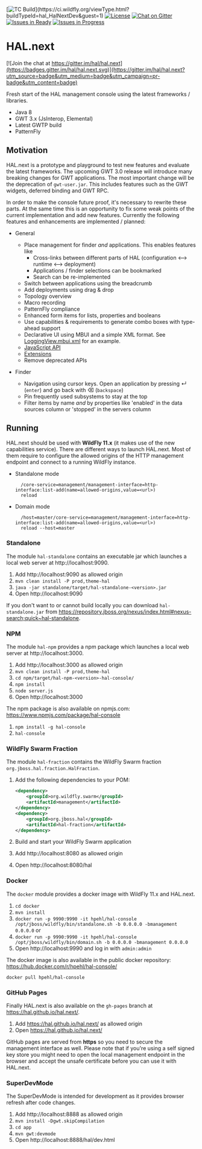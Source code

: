 [![TC Build](https://ci.wildfly.org/app/rest/builds/buildType:(id:hal_HalNextDev)/statusIcon.svg)](https://ci.wildfly.org/viewType.html?buildTypeId=hal_HalNextDev&guest=1) [![License](https://img.shields.io/:license-apache-blue.svg)](http://www.apache.org/licenses/LICENSE-2.0.html) [![Chat on Gitter](https://badges.gitter.im/hal/hal.next.svg)](https://gitter.im/hal/hal.next)  
[![Issues in Ready](https://badge.waffle.io/hal/hal.next.svg?label=ready&title=Ready)](http://waffle.io/hal/hal.next) [![Issues in Progress](https://badge.waffle.io/hal/hal.next.svg?label=In%20Progress&title=In%20Progress)](http://waffle.io/hal/hal.next) 

# HAL.next

[![Join the chat at https://gitter.im/hal/hal.next](https://badges.gitter.im/hal/hal.next.svg)](https://gitter.im/hal/hal.next?utm_source=badge&utm_medium=badge&utm_campaign=pr-badge&utm_content=badge)

Fresh start of the HAL management console using the latest frameworks / libraries. 

- Java 8
- GWT 3.x (JsInterop, Elemental)
- Latest GWTP build
- PatternFly

## Motivation

HAL.next is a prototype and playground to test new features and evaluate the latest frameworks. The upcoming GWT 3.0 release will introduce many breaking changes for GWT applications. The most important change will be the deprecation of `gwt-user.jar`. This includes features such as the GWT widgets, deferred binding and GWT RPC. 

In order to make the console future proof, it's necessary to rewrite these parts. At the same time this is an opportunity to fix some weak points of the current implementation and add new features. Currently the following features and enhancements are implemented / planned:

- General

    - Place management for finder *and* applications. This enables features like
        - Cross-links between different parts of HAL (configuration ⟷ runtime ⟷ deployment)
        - Applications / finder selections can be bookmarked
        - Search can be re-implemented
    - Switch between applications using the breadcrumb
    - Add deployments using drag & drop
    - Topology overview
    - Macro recording
    - PatternFly compliance
    - Enhanced form items for lists, properties and booleans
    - Use capabilities & requirements to generate combo boxes with type-ahead support
    - Declarative UI using MBUI and a simple XML format. See [LoggingView.mbui.xml](app/src/main/resources/org/jboss/hal/client/configuration/subsystem/logging/LoggingView.mbui.xml) for an example.
    - [JavaScript API](https://cdn.rawgit.com/hal/hal.next/esdoc/index.html)
    - [Extensions](Extensions.md)
    - Remove deprecated APIs 

- Finder

    - Navigation using cursor keys. Open an application by pressing ↵ (`enter`) and go back with ⌫ (`backspace`)
    - Pin frequently used subsystems to stay at the top
    - Filter items by name *and* by properties like 'enabled' in the data sources column or 'stopped' in the servers column

## Running

HAL.next should be used with **WildFly 11.x** (it makes use of the new capabilities service). There are different ways to launch HAL.next. Most of them require to configure the allowed origins of the HTTP management endpoint and connect to a running WildFly instance.
 
- Standalone mode

        /core-service=management/management-interface=http-interface:list-add(name=allowed-origins,value=<url>)
        reload

- Domain mode
 
        /host=master/core-service=management/management-interface=http-interface:list-add(name=allowed-origins,value=<url>)
        reload --host=master
        
### Standalone

The module `hal-standalone` contains an executable jar which launches a local web server at http://localhost:9090.
  
1. Add http://localhost:9090 as allowed origin
1. `mvn clean install -P prod,theme-hal`
1. `java -jar standalone/target/hal-standalone-<version>.jar`
1. Open http://localhost:9090

If you don't want to or cannot build locally you can download `hal-standalone.jar` from https://repository.jboss.org/nexus/index.html#nexus-search;quick~hal-standalone. 

### NPM

The module `hal-npm` provides a npm package which launches a local web server at http://localhost:3000.
  
1. Add http://localhost:3000 as allowed origin
1. `mvn clean install -P prod,theme-hal`
1. `cd npm/target/hal-npm-<version>-hal-console/`
1. `npm install`
1. `node server.js`
1. Open http://localhost:3000

The npm package is also available on npmjs.com: https://www.npmjs.com/package/hal-console
 
1. `npm install -g hal-console`
1. `hal-console`

### WildFly Swarm Fraction

The module `hal-fraction` contains the WildFly Swarm fraction `org.jboss.hal.fraction.HalFraction`.
 
1. Add the following dependencies to your POM:

    ```xml
    <dependency>
        <groupId>org.wildfly.swarm</groupId>
        <artifactId>management</artifactId>
    </dependency>
    <dependency>
        <groupId>org.jboss.hal</groupId>
        <artifactId>hal-fraction</artifactId>
    </dependency>
    ```
        
1. Build and start your WildFly Swarm application
1. Add http://localhost:8080 as allowed origin
1. Open http://localhost:8080/hal

### Docker 

The `docker` module provides a docker image with WildFly 11.x and HAL.next.

1. `cd docker`
1. `mvn install`
1. `docker run -p 9990:9990 -it hpehl/hal-console /opt/jboss/wildfly/bin/standalone.sh -b 0.0.0.0 -bmanagement 0.0.0.0` or 
1. `docker run -p 9990:9990 -it hpehl/hal-console /opt/jboss/wildfly/bin/domain.sh -b 0.0.0.0 -bmanagement 0.0.0.0` 
1. Open http://localhost:9990 and log in with `admin:admin`

The docker image is also available in the public docker repository: https://hub.docker.com/r/hpehl/hal-console/

`docker pull hpehl/hal-console`

### GitHub Pages

Finally HAL.next is also available on the `gh-pages` branch at https://hal.github.io/hal.next/. 

1. Add https://hal.github.io/hal.next/ as allowed origin
1. Open https://hal.github.io/hal.next/

GitHub pages are served from **https** so you need to secure the management interface as well. Please note that if you're using a self signed key store you might need to open the local management endpoint in the browser and accept the unsafe certificate before you can use it with HAL.next.

### SuperDevMode

The SuperDevMode is intended for development as it provides browser refresh after code changes. 

1. Add http://localhost:8888 as allowed origin
1. `mvn install -Dgwt.skipCompilation` 
1. `cd app`
1. `mvn gwt:devmode`
1. Open http://localhost:8888/hal/dev.html
